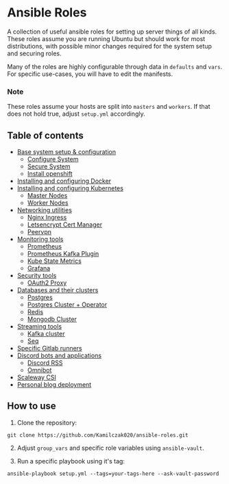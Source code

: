 # Ansible Roles

A collection of useful ansible roles for setting up server things of all kinds.
These roles assume you are running Ubuntu but should work for most distributions, with possible minor changes required for the system setup and securing roles.

Many of the roles are highly configurable through data in `defaults` and `vars`. For specific use-cases, you will have to edit the manifests.

### Note

These roles assume your hosts are split into `masters` and `workers`. If that does not hold true, adjust `setup.yml` accordingly.

## Table of contents
- [Base system setup & configuration](./roles/system)
  - [Configure System](./roles/system/config-system)
  - [Secure System](./roles/system/secure-system)
  - [Install openshift](./roles/system/openshift)
- [Installing and configuring Docker](./roles/docker)
- [Installing and configuring Kubernetes](./roles/kubernetes)
  - [Master Nodes](./roles/kubernetes/masters)
  - [Worker Nodes](./roles/kubernetes/workers)
- [Networking utilities](./roles/networking)
  - [Nginx Ingress](./roles/networking/nginx-ingress)
  - [Letsencrypt Cert Manager](./roles/networking/cert-manager)
  - [Peervpn](./roles/networking/peervpn)
- [Monitoring tools](./roles/monitoring)
  - [Prometheus](./roles/monitoring/prometheus)
  - [Prometheus Kafka Plugin](./roles/monitoring/prometheus-kafka)
  - [Kube State Metrics](./roles/monitoring/kube-state-metrics)
  - [Grafana](./roles/monitoring/grafana)
- [Security tools](./roles/security)
  - [OAuth2 Proxy](./roles/security/oauth2-proxy)
- [Databases and their clusters](./roles/database)
  - [Postgres](./roles/database/postgres)
  - [Postgres Cluster + Operator](./roles/database/postgres-cluster)
  - [Redis](./roles/database/redis)
  - [Mongodb Cluster](./roles/database/mongodb)
- [Streaming tools](./roles/streaming)
  - [Kafka cluster](./roles/streaming/kafka)
  - [Seq](./roles/streaming/seq)
- [Specific Gitlab runners](./roles/gitlab)
- [Discord bots and applications](./roles/discord)
  - [Discord RSS](./roles/discord/discord-rss)
  - [Omnibot](./roles/discord/omnibot)
- [Scaleway CSI](./roles/scaleway-csi)
- [Personal blog deployment](./roles/blog)

## How to use

1. Clone the repository: 
```
git clone https://github.com/Kamilczak020/ansible-roles.git
```

2. Adjust `group_vars` and specific role variables using `ansible-vault`.

3. Run a specific playbook using it's tag:
```
ansible-playbook setup.yml --tags=your-tags-here --ask-vault-password
```